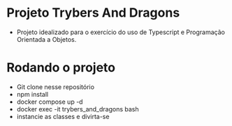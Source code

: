# Projeto Trybers And Dragons

  - Projeto idealizado para o exercício do uso de Typescript e Programação Orientada a Objetos.

# Rodando o projeto

  - Git clone nesse repositório
  - npm install
  - docker compose up -d
  - docker exec -it trybers_and_dragons bash
  - instancie as classes e divirta-se
